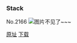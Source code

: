 ### Stack
No.2166
![图片不见了~~~](https://imgs.xkcd.com/comics/stack.png)

[原址](https://xkcd.com//2166) [下载](https://imgs.xkcd.com/comics/stack.png)

